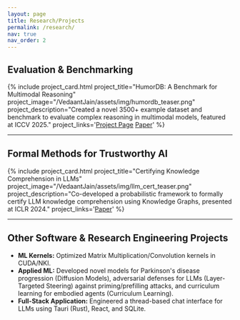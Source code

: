 ```yaml
---
layout: page
title: Research/Projects
permalink: /research/
nav: true
nav_order: 2
---
```


## Evaluation & Benchmarking

{% include project_card.html project_title="HumorDB: A Benchmark for Multimodal Reasoning" project_image="/VedaantJain/assets/img/humordb_teaser.png" project_description="Created a novel 3500+ example dataset and benchmark to evaluate complex reasoning in multimodal models, featured at ICCV 2025." project_links='<a href="/VedaantJain/humordb" class="btn btn-sm z-depth-0" role="button">Project Page</a> <a href="https://arxiv.org/abs/2406.13564" class="btn btn-sm z-depth-0" role="button">Paper</a>' %}

---

## Formal Methods for Trustworthy AI

{% include project_card.html project_title="Certifying Knowledge Comprehension in LLMs" project_image="/VedaantJain/assets/img/llm_cert_teaser.png" project_description="Co-developed a probabilistic framework to formally certify LLM knowledge comprehension using Knowledge Graphs, presented at ICLR 2024." project_links='<a href="https://arxiv.org/abs/2402.15929" class="btn btn-sm z-depth-0" role="button">Paper</a>' %}

---

## Other Software & Research Engineering Projects
* **ML Kernels:** Optimized Matrix Multiplication/Convolution kernels in CUDA/NKI.
* **Applied ML:** Developed novel models for Parkinson's disease progression (Diffusion Models), adversarial defenses for LLMs (Layer-Targeted Steering) against priming/prefilling attacks, and curriculum learning for embodied agents (Curriculum Learning).
* **Full-Stack Application:** Engineered a thread-based chat interface for LLMs using Tauri (Rust), React, and SQLite.